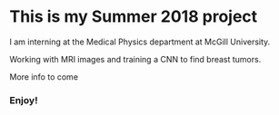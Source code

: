 # This is my Summer 2018 project

I am interning at the Medical Physics department at McGill University.

Working with MRI images and training a CNN to find breast tumors. 

More info to come

### Enjoy!
